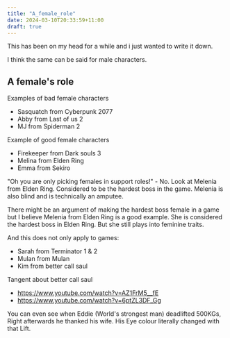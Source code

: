 ```yaml
---
title: "A_female_role"
date: 2024-03-10T20:33:59+11:00
draft: true
---
```


This has been on my head for a while and i just wanted to write it down. 

I think the same can be said for male characters. 

## A female's role

Examples of bad female characters
- Sasquatch from Cyberpunk 2077
- Abby from Last of us 2
- MJ from Spiderman 2

Example of good female characters
- Firekeeper from Dark souls 3
- Melina from Elden Ring
- Emma from Sekiro

"Oh you are only picking females in support roles!" - No. Look at Melenia from Elden Ring. Considered to be the hardest boss in the game.  Melenia is also blind and is technically an amputee. 

There might be an argument of making the hardest boss female in a game but I believe Melenia from Elden Ring is a good example. She is considered the hardest boss in Elden Ring. But she still plays into feminine traits. 

And this does not only apply to games:
- Sarah from Terminator 1 & 2
- Mulan from Mulan
- Kim from better call saul

Tangent about better call saul
- https://www.youtube.com/watch?v=AZ1FrM5__fE
- https://www.youtube.com/watch?v=6ptZL3DF_Gg

You can even see when Eddie (World's strongest man) deadlifted 500KGs, Right afterwards he thanked his wife. 
His Eye colour literally changed with that Lift. 
